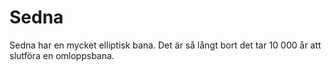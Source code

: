 # Sedna

Sedna har en mycket elliptisk bana. Det är så långt bort det tar 10 000 år att
slutföra en omloppsbana.
